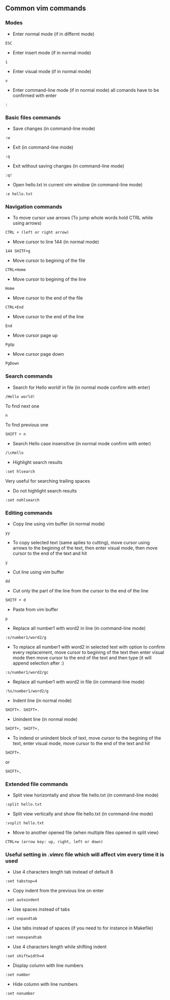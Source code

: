 ## Common vim commands

### Modes
- Enter normal mode (if in differnt mode)
```
ESC

```

- Enter insert mode (if in normal mode)
```
i

```

- Enter visual mode (if in normal mode)
```
v

```

- Enter command-line mode (if in normal mode) all comands have to be confirmed with enter
```
:

```

### Basic files commands
- Save changes (in command-line mode)
```
:w

```

- Exit (in command-line mode)
```
:q

```

- Exit without saving changes (in command-line mode)
```
:q!

```

- Open hello.txt in current vim window (in command-line mode)
```
:e hello.txt

```

### Navigation commands
- To move cursor use arrows (To jump whole words hold CTRL while using arrows)
```
CTRL + (left or right arrow)

```

- Move cursor to line 144 (in normal mode)
```
144 SHITF+g

```

- Move cursor to begining of the file
```
CTRL+Home

```

- Move cursor to begining of the line
```
Home

```

- Move cursor to the end of the file
```
CTRL+End

```

- Move cursor to the end of the line
```
End

```

- Move cursor page up
```
PgUp

```

- Move cursor page down
```
PgDown

```

### Search commands
- Search for Hello world! in file (in normal mode confirm with enter)
```
/Hello world!

```
To find next one
```
n

```
To find previous one
```
SHIFT + n

```


- Search Hello case insensitive (in normal mode confirm with enter)
```
/\cHello

```

- Highlight search results
```
:set hlsearch

```
Very useful for searching trailing spaces


- Do not highlight search results
```
:set nohlsearch

```

### Editing commands
- Copy line using vim buffer (in normal mode)
```
yy

```

- To copy selected text (same aplies to cutting), move cursor using arrows to the begining of the text, then enter visual mode, then move cursor to the end of the text and hit
```
y

```

- Cut line using vim buffer
```
dd

```

- Cut only the part of the line from the cursor to the end of the line
```
SHITF + d

```

- Paste from vim buffer
```
p

```

- Replace all number1 with word2 in line (in command-line mode) 
```
:s/number1/word2/g

```

- To replace all number1 with word2 in selected text with option to confirm every replacement, move cursor to begining of the text then enter visual mode then move cursor to the end of the text and then type (it will append selection after :)
```
:s/number1/word2/gc

```

- Replace all number1 with word2 in file (in command-line mode)
```
:%s/number1/word2/g

```

- Indent line (in normal mode)
```
SHIFT+. SHIFT+. 

```

- Unindent line (in normal mode)
```
SHIFT+, SHIFT+,

```

- To indend or unindent block of text, move cursor to the begining of the text, enter visual mode, move cursor to the end of the text and hit
```
SHIFT+.

```
or
```
SHIFT+,

```

### Extended file commands
- Split view horizontally and show file hello.txt (in command-line mode)
```
:split hello.txt

```

- Split view vertically and show file hello.txt (in command-line mode)
```
:vsplit hello.txt

```

- Move to another opened file (when multiple files opened in split view)
```
CTRL+w (arrow key: up, right, left or down)

```

### Useful setting in .vimrc file which will affect vim every time it is used
- Use 4 characters length tab instead of default 8
```
:set tabstop=4

```

- Copy indent from the previous line on enter
```
:set autoindent

```

- Use spaces instead of tabs
```
:set expandtab

```

- Use tabs instead of spaces (if you need to for instance in Makefile)
```
:set noexpandtab

```

- Use 4 characters length while shifting indent
```
:set shiftwidth=4

```

- Display column with line numbers
```
:set number

```

- Hide column with line numbers
```
:set nonumber

```
